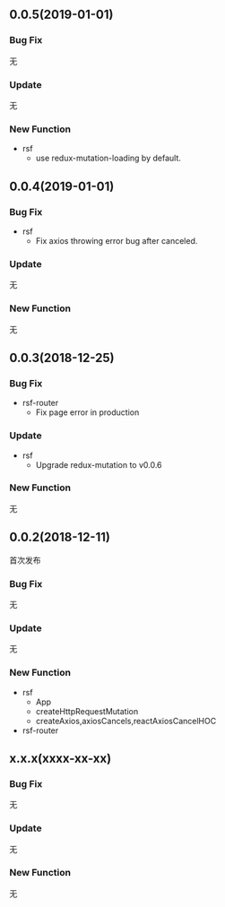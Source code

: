 ## 0.0.5(2019-01-01)

### Bug Fix

无

### Update

无

### New Function

- rsf
  - use redux-mutation-loading by default.

## 0.0.4(2019-01-01)

### Bug Fix

- rsf
  - Fix axios throwing error bug after canceled.

### Update

无

### New Function

无

## 0.0.3(2018-12-25)

### Bug Fix

- rsf-router
  - Fix page error in production

### Update

- rsf
  - Upgrade redux-mutation to v0.0.6

### New Function

无

## 0.0.2(2018-12-11)

首次发布

### Bug Fix

无

### Update

无

### New Function

- rsf
  - App
  - createHttpRequestMutation
  - createAxios,axiosCancels,reactAxiosCancelHOC
- rsf-router

## x.x.x(xxxx-xx-xx)

### Bug Fix

无

### Update

无

### New Function

无
